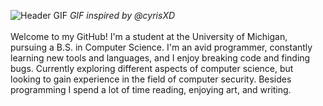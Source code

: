 ![Header GIF](https://github.com/jushutch/jushutch/blob/minimal-white/output.gif)
*GIF inspired by @cyrisXD*<br><br>
Welcome to my GitHub! I'm a student at the University of Michigan, pursuing a B.S. in Computer Science. I'm an avid programmer, constantly learning new tools and languages, and I enjoy breaking code and finding bugs. Currently exploring different aspects of computer science, but looking to gain experience in the field of computer security. Besides programming I spend a lot of time reading, enjoying art, and writing.

<!--
**jushutch/jushutch** is a ✨ _special_ ✨ repository because its `README.md` (this file) appears on your GitHub profile.

Here are some ideas to get you started:

- 🔭 I’m currently working on ...
- 🌱 I’m currently learning ...
- 👯 I’m looking to collaborate on ...
- 🤔 I’m looking for help with ...
- 💬 Ask me about ...
- 📫 How to reach me: ...
- 😄 Pronouns: ...
- ⚡ Fun fact: ...
-->
